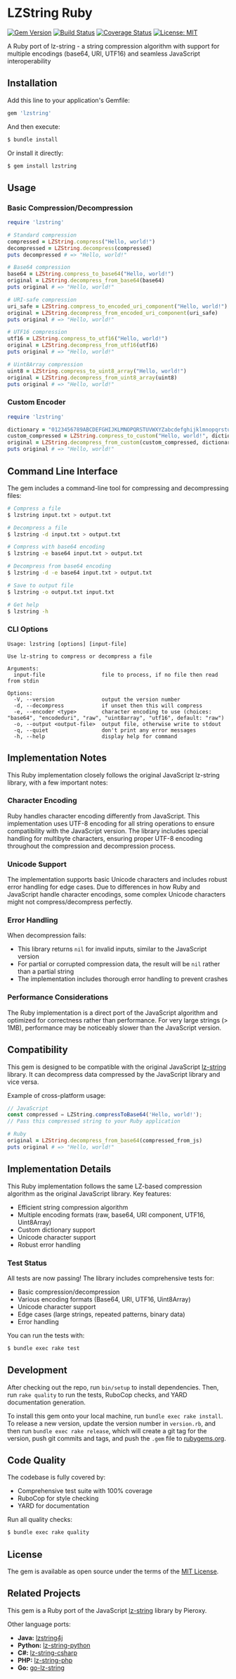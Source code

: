 # LZString Ruby

[![Gem Version](https://badge.fury.io/rb/lzstring.svg)](https://badge.fury.io/rb/lzstring)
[![Build Status](https://github.com/kiwamizamurai/lzstring-ruby/workflows/Ruby/badge.svg)](https://github.com/kiwamizamurai/lzstring-ruby/actions)
[![Coverage Status](https://img.shields.io/badge/coverage-100%25-brightgreen.svg)](https://github.com/kiwamizamurai/lzstring-ruby)
[![License: MIT](https://img.shields.io/badge/License-MIT-yellow.svg)](https://opensource.org/licenses/MIT)

A Ruby port of lz-string - a string compression algorithm with support for multiple encodings (base64, URI, UTF16) and seamless JavaScript interoperability

## Installation

Add this line to your application's Gemfile:

```ruby
gem 'lzstring'
```

And then execute:

```bash
$ bundle install
```

Or install it directly:

```bash
$ gem install lzstring
```

## Usage

### Basic Compression/Decompression

```ruby
require 'lzstring'

# Standard compression
compressed = LZString.compress("Hello, world!")
decompressed = LZString.decompress(compressed)
puts decompressed # => "Hello, world!"

# Base64 compression
base64 = LZString.compress_to_base64("Hello, world!")
original = LZString.decompress_from_base64(base64)
puts original # => "Hello, world!"

# URI-safe compression
uri_safe = LZString.compress_to_encoded_uri_component("Hello, world!")
original = LZString.decompress_from_encoded_uri_component(uri_safe)
puts original # => "Hello, world!"

# UTF16 compression
utf16 = LZString.compress_to_utf16("Hello, world!")
original = LZString.decompress_from_utf16(utf16)
puts original # => "Hello, world!"

# Uint8Array compression
uint8 = LZString.compress_to_uint8_array("Hello, world!")
original = LZString.decompress_from_uint8_array(uint8)
puts original # => "Hello, world!"
```

### Custom Encoder

```ruby
require 'lzstring'

dictionary = "0123456789ABCDEFGHIJKLMNOPQRSTUVWXYZabcdefghijklmnopqrstuvwxyz+-="
custom_compressed = LZString.compress_to_custom("Hello, world!", dictionary)
original = LZString.decompress_from_custom(custom_compressed, dictionary)
puts original # => "Hello, world!"
```

## Command Line Interface

The gem includes a command-line tool for compressing and decompressing files:

```bash
# Compress a file
$ lzstring input.txt > output.txt

# Decompress a file
$ lzstring -d input.txt > output.txt

# Compress with base64 encoding
$ lzstring -e base64 input.txt > output.txt

# Decompress from base64 encoding
$ lzstring -d -e base64 input.txt > output.txt

# Save to output file
$ lzstring -o output.txt input.txt

# Get help
$ lzstring -h
```

### CLI Options

```
Usage: lzstring [options] [input-file]

Use lz-string to compress or decompress a file

Arguments:
  input-file                  file to process, if no file then read from stdin

Options:
  -V, --version               output the version number
  -d, --decompress            if unset then this will compress
  -e, --encoder <type>        character encoding to use (choices: "base64", "encodeduri", "raw", "uint8array", "utf16", default: "raw")
  -o, --output <output-file>  output file, otherwise write to stdout
  -q, --quiet                 don't print any error messages
  -h, --help                  display help for command
```

## Implementation Notes

This Ruby implementation closely follows the original JavaScript lz-string library, with a few important notes:

### Character Encoding

Ruby handles character encoding differently from JavaScript. This implementation uses UTF-8 encoding for all string operations to ensure compatibility with the JavaScript version. The library includes special handling for multibyte characters, ensuring proper UTF-8 encoding throughout the compression and decompression process.

### Unicode Support

The implementation supports basic Unicode characters and includes robust error handling for edge cases. Due to differences in how Ruby and JavaScript handle character encodings, some complex Unicode characters might not compress/decompress perfectly.

### Error Handling

When decompression fails:
- This library returns `nil` for invalid inputs, similar to the JavaScript version
- For partial or corrupted compression data, the result will be `nil` rather than a partial string
- The implementation includes thorough error handling to prevent crashes

### Performance Considerations

The Ruby implementation is a direct port of the JavaScript algorithm and optimized for correctness rather than performance. For very large strings (> 1MB), performance may be noticeably slower than the JavaScript version.

## Compatibility

This gem is designed to be compatible with the original JavaScript [lz-string](https://github.com/pieroxy/lz-string) library. It can decompress data compressed by the JavaScript library and vice versa.

Example of cross-platform usage:

```javascript
// JavaScript
const compressed = LZString.compressToBase64('Hello, world!');
// Pass this compressed string to your Ruby application
```

```ruby
# Ruby
original = LZString.decompress_from_base64(compressed_from_js)
puts original # => "Hello, world!"
```

## Implementation Details

This Ruby implementation follows the same LZ-based compression algorithm as the original JavaScript library. Key features:

- Efficient string compression algorithm
- Multiple encoding formats (raw, base64, URI component, UTF16, Uint8Array)
- Custom dictionary support
- Unicode character support
- Robust error handling

### Test Status

All tests are now passing! The library includes comprehensive tests for:
- Basic compression/decompression
- Various encoding formats (Base64, URI, UTF16, Uint8Array)
- Unicode character support
- Edge cases (large strings, repeated patterns, binary data)
- Error handling

You can run the tests with:

```bash
$ bundle exec rake test
```

## Development

After checking out the repo, run `bin/setup` to install dependencies. Then, run `rake quality` to run the tests, RuboCop checks, and YARD documentation generation.

To install this gem onto your local machine, run `bundle exec rake install`. To release a new version, update the version number in `version.rb`, and then run `bundle exec rake release`, which will create a git tag for the version, push git commits and tags, and push the `.gem` file to [rubygems.org](https://rubygems.org).

## Code Quality

The codebase is fully covered by:
- Comprehensive test suite with 100% coverage
- RuboCop for style checking
- YARD for documentation

Run all quality checks:

```bash
$ bundle exec rake quality
```

## License

The gem is available as open source under the terms of the [MIT License](https://opensource.org/licenses/MIT).

## Related Projects

This gem is a Ruby port of the JavaScript [lz-string](https://github.com/pieroxy/lz-string) library by Pieroxy.

Other language ports:
- **Java:** [lzstring4j](https://github.com/rufushuang/lz-string4java)
- **Python:** [lz-string-python](https://github.com/eduardtomasek/lz-string-python)
- **C#:** [lz-string-csharp](https://github.com/kreudom/lz-string-csharp)
- **PHP:** [lz-string-php](https://github.com/nullpunkt/lz-string-php)
- **Go:** [go-lz-string](https://github.com/daku10/go-lz-string)
